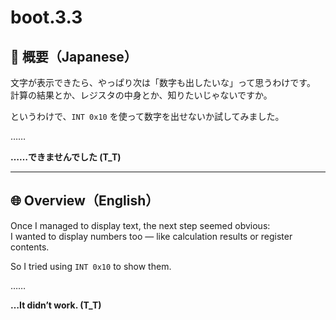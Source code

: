 # boot.3.3

## 🗾 概要（Japanese）

文字が表示できたら、やっぱり次は「数字も出したいな」って思うわけです。  
計算の結果とか、レジスタの中身とか、知りたいじゃないですか。

というわけで、`INT 0x10` を使って数字を出せないか試してみました。

……

**……できませんでした (T_T)**

---

## 🌐 Overview（English）

Once I managed to display text, the next step seemed obvious:  
I wanted to display numbers too — like calculation results or register contents.

So I tried using `INT 0x10` to show them.

……

**…It didn’t work. (T_T)**
